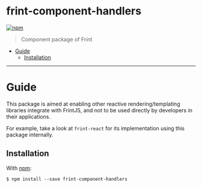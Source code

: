 # frint-component-handlers

[![npm](https://img.shields.io/npm/v/frint-component-handlers.svg)](https://www.npmjs.com/package/frint-component-handlers)

> Component package of Frint

<!-- MarkdownTOC autolink=true bracket=round -->

- [Guide](#guide)
  - [Installation](#installation)

<!-- /MarkdownTOC -->

---

# Guide

This package is aimed at enabling other reactive rendering/templating libraries integrate with FrintJS, and not to be used directly by developers in their applications.

For example, take a look at `frint-react` for its implementation using this package internally.

## Installation

With [npm](https://www.npmjs.com/):

```
$ npm install --save frint-component-handlers
```
